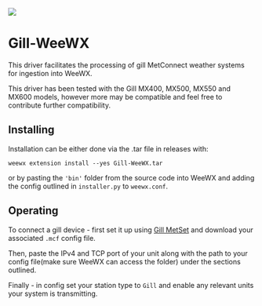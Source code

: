 ![](https://external-content.duckduckgo.com/iu/?u=https%3A%2F%2Fgillinstruments.com%2Fwp-content%2Fuploads%2F2022%2F01%2FMetConnect.webp&f=1&nofb=1&ipt=be72c154252269260f86fff4c768289b09bc363744aa8df8d65824b53d2cfdf6)
# Gill-WeeWX
This driver facilitates the processing of gill MetConnect weather systems for ingestion into WeeWX.  

This driver has been tested with the Gill MX400, MX500, MX550 and MX600 models, however more may be compatible and feel free to contribute further compatibility.

## Installing
Installation can be either done via the .tar file in releases with:

```
weewx extension install --yes Gill-WeeWX.tar
```

or by pasting the ``'bin'`` folder from the source code into WeeWX and adding the config outlined in ``installer.py`` to ``weewx.conf``.

## Operating
To connect a gill device - first set it up using [Gill MetSet](https://gillinstruments.com/downloads/metset-download-form/) and download your associated ``.mcf`` config file.  

Then, paste the IPv4 and TCP port of your unit along with the path to your config file(make sure WeeWX can access the folder) under the sections outlined.

Finally - in config set your station type to ``Gill`` and enable any relevant units your system is transmitting.
